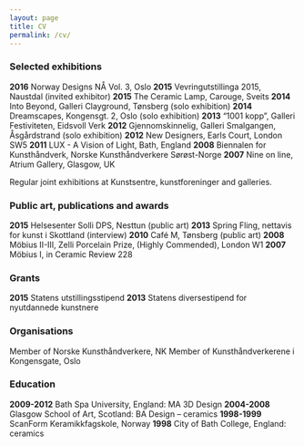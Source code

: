 ```yaml
---
layout: page
title: CV
permalink: /cv/
---
```


### Selected exhibitions

**2016** Norway Designs NÅ Vol. 3, Oslo
**2015** Vevringutstillinga 2015, Naustdal (invited exhibitor)
**2015** The Ceramic Lamp, Carouge, Sveits
**2014** Into Beyond, Galleri Clayground, Tønsberg (solo exhibition)
**2014** Dreamscapes, Kongensgt. 2, Oslo (solo exhibition)
**2013** “1001 kopp”, Galleri Festiviteten, Eidsvoll Verk
**2012** Gjennomskinnelig, Galleri Smalgangen, Åsgårdstrand (solo exhibition)
**2012** New Designers, Earls Court, London SW5
**2011** LUX - A Vision of Light, Bath, England
**2008** Biennalen for Kunsthåndverk, Norske Kunsthåndverkere Sørøst-Norge
**2007** Nine on line, Atrium Gallery, Glasgow, UK

Regular joint exhibitions at Kunstsentre, kunstforeninger and galleries.

### Public art, publications and awards

**2015** Helsesenter Solli DPS, Nesttun (public art)
**2013** Spring Fling, nettavis for kunst i Skottland (interview)
**2010** Café M, Tønsberg (public art)
**2008** Möbius II-III, Zelli Porcelain Prize, (Highly Commended), London W1
**2007** Möbius I, in Ceramic Review 228


### Grants

**2015** Statens utstillingsstipend
**2013** Statens diversestipend for nyutdannede kunstnere

### Organisations

Member of Norske Kunsthåndverkere, NK
Member of Kunsthåndverkerene i Kongensgate, Oslo


### Education

**2009-2012** Bath Spa University, England: MA 3D Design
**2004-2008** Glasgow School of Art, Scotland: BA Design – ceramics
**1998-1999** ScanForm Keramikkfagskole, Norway
**1998** City of Bath College, England: ceramics

